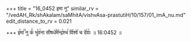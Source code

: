 +++
title = "16_0452 इमा नु"
similar_rv = "/vedAH_Rk/shAkalam/saMhitA/vishvAsa-prastutiH/10/157/01_imA_nu.md"
edit_distance_to_rv = 0.021

+++
इ꣣मा꣢꣫ नु कं꣣ भु꣡व꣢ना सीषधे꣣मे꣡न्द्र꣢श्च꣣ वि꣡श्वे꣢ च दे꣣वाः꣢ ॥ 16:0452 ॥

<div class="js_include " url="/vedAH_Rk/shAkalam/saMhitA/vishvAsa-prastutiH/10/157/01_imA_nu.md"  newLevelForH1="2" title="विश्वास-शाकल-प्रस्तुतिः"  > </div>